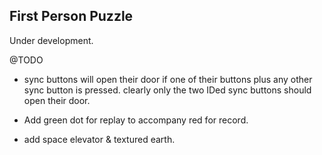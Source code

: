 ## First Person Puzzle

Under development.


@TODO

- sync buttons will open their door if one of their buttons plus any other sync button is pressed. clearly only the two IDed sync buttons should open their door.

- Add green dot for replay to accompany red for record.

- add space elevator & textured earth.
